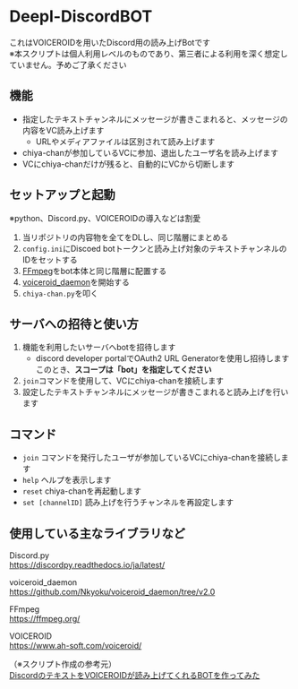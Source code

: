 # Deepl-DiscordBOT

これはVOICEROIDを用いたDiscord用の読み上げBotです<br>
※本スクリプトは個人利用レベルのものであり、第三者による利用を深く想定していません。予めご了承ください

## 機能
* 指定したテキストチャンネルにメッセージが書きこまれると、メッセージの内容をVC読み上げます
    * URLやメディアファイルは区別されて読み上げます 
* chiya-chanが参加しているVCに参加、退出したユーザ名を読み上げます
* VCにchiya-chanだけが残ると、自動的にVCから切断します

## セットアップと起動
※python、Discord.py、VOICEROIDの導入などは割愛

1. 当リポジトリの内容物を全てをDLし、同じ階層にまとめる
1. `config.ini`にDiscoed botトークンと読み上げ対象のテキストチャンネルのIDをセットする
1. [FFmpeg](https://ffmpeg.org/)をbot本体と同じ階層に配置する
1. [voiceroid_daemon](https://github.com/Nkyoku/voiceroid_daemon/tree/v2.0)を開始する 
1. `chiya-chan.py`を叩く

## サーバへの招待と使い方

1. 機能を利用したいサーバへbotを招待します
    * discord developer portalでOAuth2 URL Generatorを使用し招待します<br>
    このとき、**スコープは「bot」を指定してください**
1. `join`コマンドを使用して、VCにchiya-chanを接続します
1. 設定したテキストチャンネルにメッセージが書きこまれると読み上げを行います

## コマンド
* `join` コマンドを発行したユーザが参加しているVCにchiya-chanを接続します
* `help` ヘルプを表示します
* `reset` chiya-chanを再起動します
* `set [channelID]` 読み上げを行うチャンネルを再設定します

## 使用している主なライブラリなど

Discord.py<br>
https://discordpy.readthedocs.io/ja/latest/

voiceroid_daemon<br>
https://github.com/Nkyoku/voiceroid_daemon/tree/v2.0

FFmpeg<br>
https://ffmpeg.org/

VOICEROID<br>
https://www.ah-soft.com/voiceroid/

（※スクリプト作成の参考元）<br>
[DiscordのテキストをVOICEROIDが読み上げてくれるBOTを作ってみた](https://www.nohara.dev/entry/2020/07/10/060000)